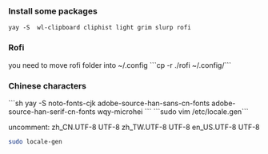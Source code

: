 <h3>Install some packages</h3>

```yay -S  wl-clipboard cliphist light grim slurp rofi```

<h3>Rofi</h3>
you need to move rofi folder into ~/.config
```cp -r ./rofi ~/.config/```

<h3>Chinese characters</h3>
```sh
yay -S noto-fonts-cjk adobe-source-han-sans-cn-fonts adobe-source-han-serif-cn-fonts wqy-microhei
```
```sudo vim /etc/locale.gen```

uncomment:
zh_CN.UTF-8 UTF-8
zh_TW.UTF-8 UTF-8
en_US.UTF-8 UTF-8

```sh
sudo locale-gen

